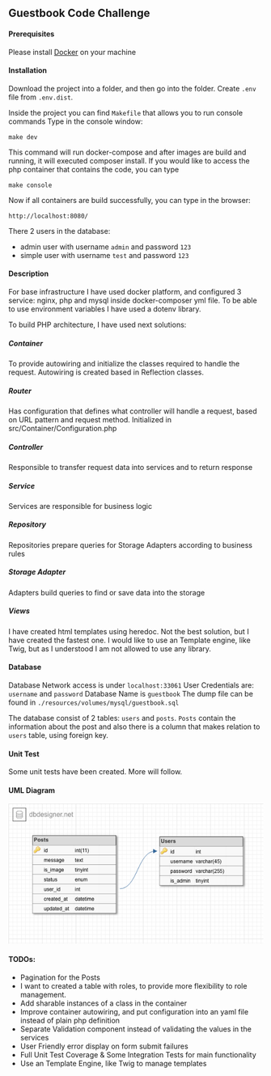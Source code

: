 ## Guestbook Code Challenge

#### Prerequisites

Please install [Docker](https://www.docker.com/get-started) on your machine

#### Installation
Download the project into a folder, and then go into the folder.
Create ``.env`` file from ``.env.dist``.

Inside the project you can find ``Makefile`` that allows you to run console commands
Type in the console window:

    make dev
    
This command will run docker-compose and after images are build and running, 
it will executed composer install.
If you would like to access the php container that contains the code, you can type

    make console
    
Now if all containers are build successfully, you can type in the browser:
    
    http://localhost:8080/

There 2 users in the database:
- admin user with username ``admin`` and password ``123``
- simple user with username ``test`` and password ``123``
    
#### Description
For base infrastructure I have used docker platform, and 
configured 3 service: nginx, php and mysql inside docker-composer yml file.
To be able to use environment variables I have used a dotenv library.



To build PHP architecture, I have used next solutions:

##### Container
To provide autowiring and initialize the classes required to handle the request.
Autowiring is created based in Reflection classes.

##### Router
Has configuration that defines what controller will handle a request, based on URL pattern
and request method. Initialized in  src/Container/Configuration.php

##### Controller
Responsible to transfer request data into services and to return response

##### Service
Services are responsible for business logic

##### Repository
Repositories prepare queries for Storage Adapters according to business rules

##### Storage Adapter
Adapters build queries to find or save data into the storage

##### Views
I have created html templates using heredoc. Not the best solution, but I have created 
the fastest one. I would like to use an Template engine, like Twig, but as I understood
I am not allowed to use any library.
    
#### Database
Database Network access is under ``localhost:33061``
User Credentials are: ``username`` and ``password``
Database Name is ``guestbook``
The dump file can be found in ``./resources/volumes/mysql/guestbook.sql``  

The database consist of 2 tables: ``users`` and ``posts``. 
``Posts`` contain the information about the post and also there is a column that
makes relation to ``users`` table, using foreign key.

#### Unit Test
Some unit tests have been created. More will follow.

#### UML Diagram
![UML](resources/documentation/sql_uml.png)

#### TODOs:

- Pagination for the Posts
- I want to created a table with roles, to provide more flexibility to role management.
- Add sharable instances of a class in the container
- Improve container autowiring, and put configuration into an yaml file instead of plain php definition
- Separate Validation component instead of validating the values in the services
- User Friendly error display on form submit failures
- Full Unit Test Coverage & Some Integration Tests for main functionality
- Use an Template Engine, like Twig to manage templates 
  


